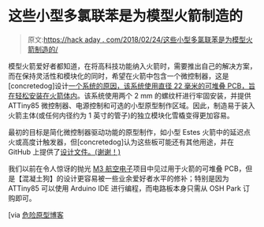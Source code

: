 # 这些小型多氯联苯是为模型火箭制造的

> 原文:[https://hack aday . com/2018/02/24/这些小型多氯联苯是为模型火箭制造的/](https://hackaday.com/2018/02/24/these-small-pcbs-are-made-for-model-rocketry/)

模型火箭爱好者都知道，在将高科技功能纳入火箭时，需要推出自己的解决方案，而在保持灵活性和模块化的同时，希望在火箭中包含一个微控制器，这是[concretedog]设计[一个系统的原因，该系统使用直径 22 毫米的可堆叠 PCB，旨在轻松安装在火箭体内](http://concretedog.blogspot.ca/2018/02/22mm-diameter-pcb-project-now-opensource.html)。该系统使用两个 2 mm 的螺纹杆进行牢固安装，并提供 ATTiny85 微控制器、电源控制和可选的小型原型制作区域。因此，制造易于装入火箭主体(或任何内径约为 1 英寸的管子)的独立模块化雪橇变得更加容易。

最初的目标是简化微控制器驱动功能的原型制作，如小型 Estes 火箭中的延迟点火或高度计触发器，但[concretedog]认为这些板可能还有其他用途，并在 GitHub 上提供了[设计文件。(谢谢！)](https://github.com/concretedog/22mm_diameter_pcb_project)

我们以前在令人惊讶的抛光 [M3 航空电子](https://hackaday.com/2017/08/21/open-source-modular-rocket-avionics-package/)项目中见过用于火箭的可堆叠 PCB，但是【混凝土狗】的设计更容易被一些业余爱好者水平的修补；特别是因为 ATTiny85 可以使用 Arduino IDE 进行编程，而电路板本身只需从 OSH Park 订购即可。

[via [危险原型博客](http://dangerousprototypes.com/blog/2018/02/14/open-source-22mm-diameter-pcb-project/)